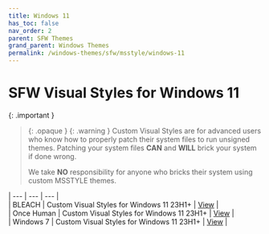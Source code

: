 ```yaml
---
title: Windows 11
has_toc: false
nav_order: 2
parent: SFW Themes
grand_parent: Windows Themes
permalink: /windows-themes/sfw/msstyle/windows-11
---
```


SFW Visual Styles for Windows 11
=======================================

{: .important }
> {: .opaque }
> {: .warning }
> Custom Visual Styles are for advanced users who know how to properly patch their system files to run unsigned themes. 
> Patching your system files **CAN** and **WILL** brick your system if done wrong.
>
> We take **NO** responsibility for anyone who bricks their system using custom MSSTYLE themes.

| --- | --- | --- |  
| BLEACH | Custom Visual Styles for Windows 11 23H1+ | [View][BLEACH] |  
| Once Human | Custom Visual Styles for Windows 11 23H1+ | [View][ONCEHUMAN] |  
| Windows 7 | Custom Visual Styles for Windows 11 23H1+ | [View][WINDOWS7] |  

<!-- ////////////////////////////////////////////////////////////////////////////////////////////////////////////////////// -->

[BLEACH]: /windows-themes/sfw/msstyle/windows-11/bleach
[ONCEHUMAN]: /windows-themes/sfw/msstyle/windows-11/once-human
[WINDOWS7]: /windows-themes/sfw/msstyle/windows-11/windows-7

<!-- ////////////////////////////////////////////////////////////////////////////////////////////////////////////////////// -->

[WIP]: /WIP

<!-- ////////////////////////////////////////////////////////////////////////////////////////////////////////////////////// -->
